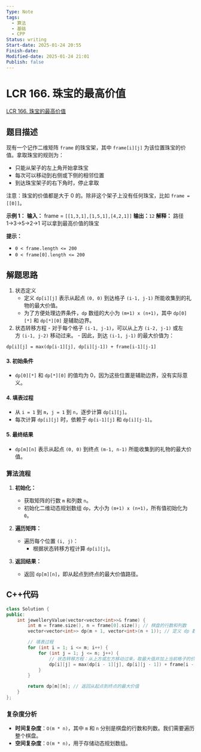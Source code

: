 ```yaml
---
Type: Note
tags: 
  - 算法
  - 基础
  - CPP
Status: writing
Start-date: 2025-01-24 20:55
Finish-date: 
Modified-date: 2025-01-24 21:01
Publish: false
---
```



# LCR 166. 珠宝的最高价值
[LCR 166. 珠宝的最高价值](https://leetcode.cn/problems/li-wu-de-zui-da-jie-zhi-lcof/)

## 题目描述
现有一个记作二维矩阵 `frame` 的珠宝架，其中 `frame[i][j]` 为该位置珠宝的价值。拿取珠宝的规则为：

- 只能从架子的左上角开始拿珠宝
- 每次可以移动到右侧或下侧的相邻位置
- 到达珠宝架子的右下角时，停止拿取

注意：珠宝的价值都是大于 0 的。除非这个架子上没有任何珠宝，比如 `frame = [[0]]`。

**示例 1：**
**输入：** frame = `[[1,3,1],[1,5,1],[4,2,1]]`
**输出：**`12`
**解释：** 路径 1→3→5→2→1 可以拿到最高价值的珠宝

**提示：**
- `0 < frame.length <= 200`
- `0 < frame[0].length <= 200`

## 解题思路
1. 状态定义
	- 定义 `dp[i][j]` 表示从起点 `(0, 0)` 到达格子 `(i-1, j-1)` 所能收集到的礼物的最大价值。
	- 为了方便处理边界条件，`dp` 数组的大小为 `(m+1) x (n+1)`，其中 `dp[0][*]` 和 `dp[*][0]` 是辅助边界。
  2. 状态转移方程
	- 对于每个格子 `(i-1, j-1)`，可以从上方 `(i-2, j-1)` 或左方 `(i-1, j-2)` 移动过来。
	- 因此，到达 `(i-1, j-1)` 的最大价值为：
```
dp[i][j] = max(dp[i-1][j], dp[i][j-1]) + frame[i-1][j-1]
```
#### 3. 初始条件
- `dp[0][*]` 和 `dp[*][0]` 的值均为 0，因为这些位置是辅助边界，没有实际意义。

#### 4. 填表过程
- 从 `i = 1` 到 `m`，`j = 1` 到 `n`，逐步计算 `dp[i][j]`。
- 每次计算 `dp[i][j]` 时，依赖于 `dp[i-1][j]` 和 `dp[i][j-1]`。

#### 5. 最终结果
- `dp[m][n]` 表示从起点 `(0, 0)` 到终点 `(m-1, n-1)` 所能收集到的礼物的最大价值。


### 算法流程
1. **初始化：**
    - 获取矩阵的行数 `m` 和列数 `n`。
    - 初始化二维动态规划数组 `dp`，大小为 `(m+1) x (n+1)`，所有值初始化为 `0`。
        
2. **遍历矩阵：**
    - 遍历每个位置 `(i, j)`：
        - 根据状态转移方程计算 `dp[i][j]`。
3. **返回结果：**
    - 返回 `dp[m][n]`，即从起点到终点的最大价值路径。

## C++代码
```cpp
class Solution {
public:
    int jewelleryValue(vector<vector<int>>& frame) {
        int m = frame.size(), n = frame[0].size(); // 棋盘的行数和列数
        vector<vector<int>> dp(m + 1, vector<int>(n + 1)); // 定义 dp 数组

        // 填表过程
        for (int i = 1; i <= m; i++) {
            for (int j = 1; j <= n; j++) {
                // 状态转移方程：从上方或左方移动过来，取最大值并加上当前格子的价值
                dp[i][j] = max(dp[i - 1][j], dp[i][j - 1]) + frame[i - 1][j - 1];
            }
        }

        return dp[m][n]; // 返回从起点到终点的最大价值
    }
};
```

### 复杂度分析
- **时间复杂度**：`O(m * n)`，其中 `m` 和 `n` 分别是棋盘的行数和列数。我们需要遍历整个棋盘。
- **空间复杂度**：`O(m * n)`，用于存储动态规划数组。
